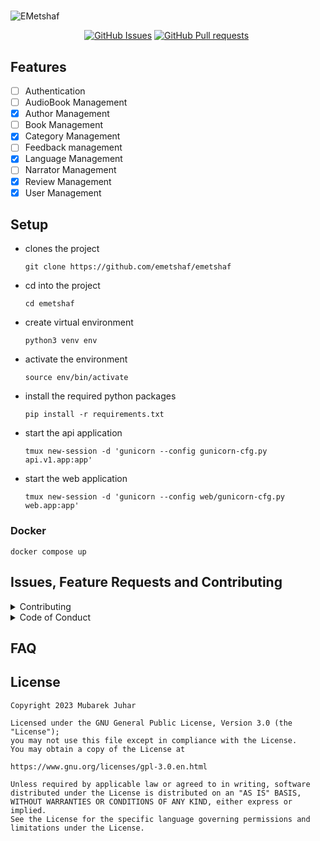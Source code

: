 #

![EMetshaf](https://github.com/emetshaf/media/raw/main/images/gh-banner.png?raw=true)

&nbsp;&nbsp;&nbsp;&nbsp;&nbsp;&nbsp;&nbsp;&nbsp;&nbsp;&nbsp;&nbsp;&nbsp;&nbsp;&nbsp;&nbsp;&nbsp;&nbsp;&nbsp;&nbsp;&nbsp;&nbsp;&nbsp;&nbsp;&nbsp;&nbsp;&nbsp;&nbsp;&nbsp;&nbsp;
[![GitHub Issues](https://img.shields.io/github/issues/emetshaf/emetshaf)](https://github.com/emetshaf/emetshaf/issues)
[![GitHub Pull requests](https://img.shields.io/github/issues-pr/emetshaf/emetshaf)](https://github.com/emetshaf/emetshaf/issues-pr)

## Features

- [ ] Authentication
- [ ] AudioBook Management
- [x] Author Management
- [ ] Book Management
- [x] Category Management
- [ ] Feedback management
- [x] Language Management
- [ ] Narrator Management
- [x] Review Management
- [x] User Management

## Setup

- clones the project

  `git clone https://github.com/emetshaf/emetshaf`

- cd into the project

  `cd emetshaf`

- create virtual environment

  `python3 venv env`

- activate the environment

  `source env/bin/activate`

- install the required python packages

  `pip install -r requirements.txt`

- start the api application

  `tmux new-session -d 'gunicorn --config gunicorn-cfg.py api.v1.app:app'`

- start the web application

  `tmux new-session -d 'gunicorn --config web/gunicorn-cfg.py web.app:app'`

### Docker

`docker compose up`

## Issues, Feature Requests and Contributing

<details><summary>Contributing</summary>

See [CONTRIBUTING.md](./CONTRIBUTING.md).

</details>

<details><summary>Code of Conduct</summary>

See [CODE_OF_CONDUCT.md](./CODE_OF_CONDUCT.md).

</details>

## FAQ

## License

    Copyright 2023 Mubarek Juhar

    Licensed under the GNU General Public License, Version 3.0 (the "License");
    you may not use this file except in compliance with the License.
    You may obtain a copy of the License at

    https://www.gnu.org/licenses/gpl-3.0.en.html

    Unless required by applicable law or agreed to in writing, software
    distributed under the License is distributed on an "AS IS" BASIS,
    WITHOUT WARRANTIES OR CONDITIONS OF ANY KIND, either express or implied.
    See the License for the specific language governing permissions and
    limitations under the License.
